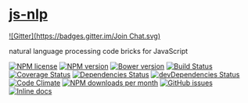 [js-nlp](http://aureooms.github.io/js-nlp)
====
[![Gitter](https://badges.gitter.im/Join Chat.svg)](https://gitter.im/aureooms/js-nlp?utm_source=badge&utm_medium=badge&utm_campaign=pr-badge&utm_content=badge)

natural language processing code bricks for JavaScript

[![NPM license](http://img.shields.io/npm/l/aureooms-js-nlp.svg?style=flat)](https://raw.githubusercontent.com/aureooms/js-nlp/master/LICENSE)
[![NPM version](http://img.shields.io/npm/v/aureooms-js-nlp.svg?style=flat)](https://www.npmjs.org/package/aureooms-js-nlp)
[![Bower version](http://img.shields.io/bower/v/aureooms-js-nlp.svg?style=flat)](http://bower.io/search/?q=aureooms-js-nlp)
[![Build Status](http://img.shields.io/travis/aureooms/js-nlp.svg?style=flat)](https://travis-ci.org/aureooms/js-nlp)
[![Coverage Status](http://img.shields.io/coveralls/aureooms/js-nlp.svg?style=flat)](https://coveralls.io/r/aureooms/js-nlp)
[![Dependencies Status](http://img.shields.io/david/aureooms/js-nlp.svg?style=flat)](https://david-dm.org/aureooms/js-nlp#info=dependencies)
[![devDependencies Status](http://img.shields.io/david/dev/aureooms/js-nlp.svg?style=flat)](https://david-dm.org/aureooms/js-nlp#info=devDependencies)
[![Code Climate](http://img.shields.io/codeclimate/github/aureooms/js-nlp.svg?style=flat)](https://codeclimate.com/github/aureooms/js-nlp)
[![NPM downloads per month](http://img.shields.io/npm/dm/aureooms-js-nlp.svg?style=flat)](https://www.npmjs.org/package/aureooms-js-nlp)
[![GitHub issues](http://img.shields.io/github/issues/aureooms/js-nlp.svg?style=flat)](https://github.com/aureooms/js-nlp/issues)
[![Inline docs](http://inch-ci.org/github/aureooms/js-nlp.svg?branch=master&style=shields)](http://inch-ci.org/github/aureooms/js-nlp)
